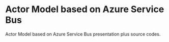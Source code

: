 # Actor Model based on Azure Service Bus

Actor Model based on Azure Service Bus presentation plus source codes.
